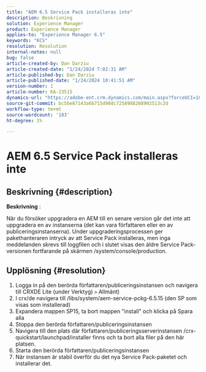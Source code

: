 ```yaml
---
title: "AEM 6.5 Service Pack installeras inte"
description: Beskrivning
solution: Experience Manager
product: Experience Manager
applies-to: "Experience Manager 6.5"
keywords: "KCS"
resolution: Resolution
internal-notes: null
bug: false
article-created-by: Dan Darziu
article-created-date: "1/24/2024 7:02:31 AM"
article-published-by: Dan Darziu
article-published-date: "1/24/2024 10:41:51 AM"
version-number: 1
article-number: KA-23515
dynamics-url: "https://adobe-ent.crm.dynamics.com/main.aspx?forceUCI=1&pagetype=entityrecord&etn=knowledgearticle&id=fad1c285-86ba-ee11-a569-6045bd006c82"
source-git-commit: bc5be87143a6b715d98dc7258988268902513c2d
workflow-type: tm+mt
source-wordcount: '183'
ht-degree: 1%

---
```


# AEM 6.5 Service Pack installeras inte

## Beskrivning {#description}


<b>Beskrivning</b> :

När du försöker uppgradera en AEM till en senare version går det inte att uppgradera en av instanserna (det kan vara författaren eller en av publiceringsinstanserna).
Under uppgraderingsprocessen ger pakethanteraren intryck av att Service Pack installeras, men inga meddelanden skrevs till loggfilen och i slutet visas den äldre Service Pack-versionen fortfarande på skärmen /system/console/production.


## Upplösning {#resolution}


1. Logga in på den berörda författaren/publiceringsinstansen och navigera till CRXDE Lite (under Verktyg) `>`  Allmänt)
2. I crx/de navigera till /libs/system/aem-service-pckg-6.5.15 (den SP som visas som installerad)
3. Expandera mappen SP15, ta bort mappen &quot;install&quot; och klicka på Spara alla
4. Stoppa den berörda författaren/publiceringsinstansen
5. Navigera till den plats där författaren/publiceringsserverinstansen /crx-quickstart/launchpad/installer finns och ta bort alla filer på den här platsen.
6. Starta den berörda författaren/publiceringsinstansen
7. När instansen är stabil överför du det nya Service Pack-paketet och installerar det.
